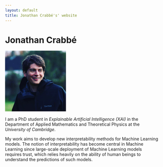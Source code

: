 ```yaml
---
layout: default
title: Jonathan Crabbé's' website
---
```


<h1>Jonathan Crabbé</h1>
<img src="/images/jonathan.jpg" alt="Simply Easy Learning" width="200">
<p>I am a PhD student in <em>Explainable Artificial Intelligence (XAI) </em>
	 in the Department of Applied Mathematics and Theoretical Physics at
	 the <em>University of Cambridge</em>. </p>
  <p>My work aims to develop new interpretability methods for Machine Learning models.
	The notion of interpretability has become central in Machine Learning since
	large-scale deployment of Machine Learning models requires trust,
	which relies heavily on the ability of human beings to understand
	the predictions of such models.</p>
